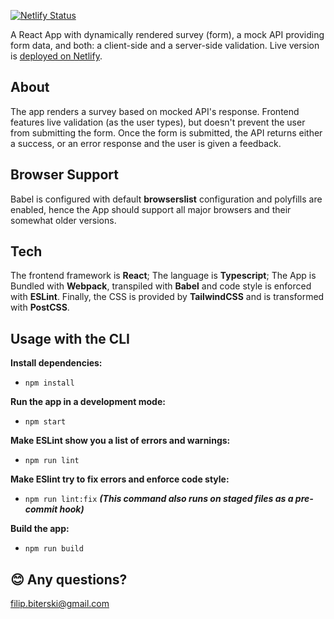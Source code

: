 [![Netlify Status](https://api.netlify.com/api/v1/badges/dd2861fc-093a-4f5a-a2a6-a9a83a9d761b/deploy-status)](https://app.netlify.com/sites/filips-survey-app/deploys)

A React App with dynamically rendered survey (form), a mock API providing form data, and both: a client-side and a server-side validation. Live version is [deployed on Netlify](https://filips-survey-app.netlify.app/).

## About

The app renders a survey based on mocked API's response. Frontend features live validation (as the user types), but doesn't prevent the user from submitting the form. Once the form is submitted, the API returns either a success, or an error response and the user is given a feedback.

## Browser Support

Babel is configured with default **browserslist** configuration and polyfills are enabled, hence the App should support all major browsers and their somewhat older versions.

## Tech

The frontend framework is **React**; The language is **Typescript**; The App is Bundled with **Webpack**, transpiled with **Babel** and code style is enforced with **ESLint**. Finally, the CSS is provided by **TailwindCSS** and is transformed with **PostCSS**.

## Usage with the CLI

**Install dependencies:**

- `npm install`

**Run the app in a development mode:**

- `npm start`

**Make ESLint show you a list of errors and warnings:**

- `npm run lint`

**Make ESlint try to fix errors and enforce code style:**

- `npm run lint:fix` **_(This command also runs on staged files as a pre-commit hook)_**

**Build the app:**

- `npm run build`

## 😊 Any questions?

filip.biterski@gmail.com
